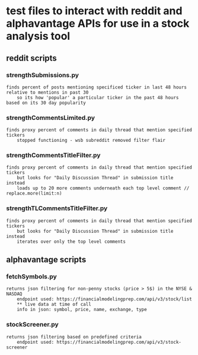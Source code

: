 # test files to interact with reddit and alphavantage APIs for use in a stock analysis tool

## reddit scripts

### strengthSubmissions.py
    finds percent of posts mentioning specificed ticker in last 48 hours relative to mentions in past 30
        so its how 'popular' a particular ticker in the past 48 hours based on its 30 day popularity

### strengthCommentsLimited.py 
    finds proxy percent of comments in daily thread that mention specified tickers
        stopped functioning - wsb subreddit removed filter flair

### strengthCommentsTitleFilter.py
    finds proxy percent of comments in daily thread that mention specified tickers
        but looks for "Daily Discussion Thread" in submission title instead
        loads up to 20 more comments underneath each top level comment // replace.more(limit:n)

### strengthTLCommentsTitleFilter.py
    finds proxy percent of comments in daily thread that mention specified tickers
        but looks for "Daily Discussion Thread" in submission title instead
        iterates over only the top level comments


## alphavantage scripts

### fetchSymbols.py
    returns json filtering for non-penny stocks (price > 5$) in the NYSE & NASDAQ
        endpoint used: https://financialmodelingprep.com/api/v3/stock/list
        ** live data at time of call
        info in json: symbol, price, name, exchange, type


### stockScreener.py
    returns json filtering based on predefined criteria
        endpoint used: https://financialmodelingprep.com/api/v3/stock-screener

